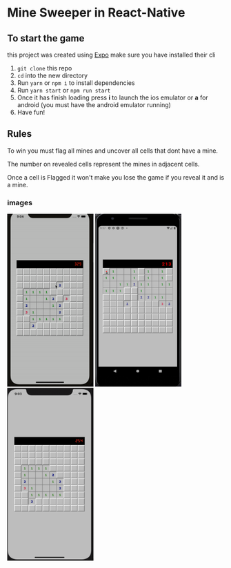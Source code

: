# Mine Sweeper in React-Native

## To start the game

this project was created using [Expo](https://expo.io/) make sure you have installed their cli

1. `git clone` this repo
1. `cd` into the new directory
1. Run `yarn` or `npm i` to install dependencies
1. Run `yarn start` or `npm run start`
1. Once it has finish loading press **i** to launch the ios emulator or **a** for android (you must have the android emulator running)
1. Have fun!

## Rules

To win you must flag all mines and uncover all cells that dont have a mine.

The number on revealed cells represent the mines in adjacent cells.

Once a cell is Flagged it won't make you lose the game if you reveal it and is a mine.

### images

<img src="/assets/minesweeper.gif" width="200" height="400" />
<img src="/assets/android-mines.png" width="200" height="400" />
<img src="/assets/ios-mines.png" width="200" height="400" />